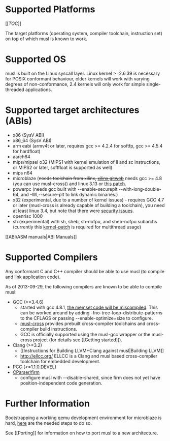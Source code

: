 # Supported Platforms

[[_TOC_]]

The target platforms (operating system, compiler toolchain, instruction set) on
top of which musl is known to work.

# Supported OS

musl is built on the Linux syscall layer. Linux kernel >=2.6.39 is necessary for
POSIX conformant behaviour, older kernels will work with varying degrees of
non-conformance, 2.4 kernels will only work for simple single-threaded
applications.

# Supported target architectures (ABIs)

- x86 (SysV ABI)
- x86_64 (SysV ABI)
- arm eabi (armv4t or later, requires gcc >= 4.2.4 for softfp, gcc >= 4.5.4 for
  hardfloat)
- aarch64
- mips/mipsel o32 (MIPS1 with kernel emulation of ll and sc instructions, or
  MIPS2 or later, softfloat is supported as well)
- mips n64
- microblaze (~~needs toolchain from xilinx, [xilinx gitweb]~~ needs gcc >= 4.8
  (you can use musl-cross)) and linux 3.13 or [this patch].
- powerpc (needs gcc built with --enable-secureplt --with-long-double-64, and
  -Wl,--secure-plt to link dynamic binaries.)
- x32 (experimental, due to a number of kernel issues) - requires GCC 4.7 or
  later (musl-cross is already capable of building a toolchain), you need at
  least linux 3.4, but note that there were [security issues].
- openrisc 1000
- sh (experimental) with sh, sheb, sh-nofpu, and sheb-nofpu subarchs (currently
  this [kernel-patch] is required for multithread usage)

[[ABI/ASM manuals|ABI Manuals]]

[xilinx gitweb]: http://git.xilinx.com/?p=microblaze-gnu.git
[this patch]: https://git.kernel.org/cgit/linux/kernel/git/torvalds/linux.git/commit/?id=99399545d62533b4ae742190b5c6b11f7a5826d9
[security issues]: http://seclists.org/oss-sec/2014/q1/187
[kernel-patch]: https://git.kernel.org/cgit/linux/kernel/git/next/linux-next.git/commit/arch/sh?id=a37922c1a80663dfb814f3837dc1f2a451707e5f

# Supported Compilers

Any conformant C and C++ compiler should be able to use musl (to compile and
link application code).

As of 2013-09-29, the following compilers are known to be able to compile musl:

- GCC (>=3.4.6)
    - started with gcc 4.8.1, [the memset code will be miscompiled][miscompile].
      This can be worked around by adding -fno-tree-loop-distribute-patterns to
      the CFLAGS or passing --enable-optimize=size to configure.
    - [musl-cross] provides prebuilt cross-compiler toolchains and
      cross-compiler build instructions.
    - GCC is officially supported using the musl-gcc wrapper or the musl-cross
      project (for details see [[Getting started]]).
- Clang (>=3.2)
    - [[Instructions for Building LLVM+Clang against musl|Building LLVM]]
    - <http://ellcc.org/> ELLCC is a Clang and musl based cross-compiler
      toolchain for embedded development.
- PCC (>=1.1.0.DEVEL)
- [CParser/firm]
    - configure musl with --disable-shared, since firm does not yet have
      position-independent code generation.

[miscompile]: http://openwall.com/lists/musl/2013/08/01/1
[musl-cross]: http://bitbucket.org/GregorR/musl-cross

[CParser/firm]: http://pp.ipd.kit.edu/firm/

# Further Information

Bootstrapping a working qemu development environment for microblaze is hard,
[here][microblaze-qemu] are the needed steps to do so.

See [[Porting]] for information on how to port musl to a new architecture.

[microblaze-qemu]: http://blog.waldemar-brodkorb.de/index.php?/archives/10-qemu-microblaze-system-emulation-tipps.html
